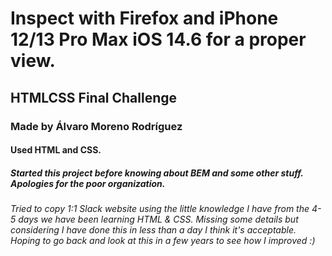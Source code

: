 # Inspect with Firefox and iPhone 12/13 Pro Max iOS 14.6 for a proper view.

## HTMLCSS Final Challenge

### Made by Álvaro Moreno Rodríguez

#### Used HTML and CSS.

##### Started this project before knowing about BEM and some other stuff. Apologies for the poor organization.

###### Tried to copy 1:1 Slack website using the little knowledge I have from the 4-5 days we have been learning HTML & CSS. Missing some details but considering I have done this in less than a day I think it's acceptable. Hoping to go back and look at this in a few years to see how I improved :)
